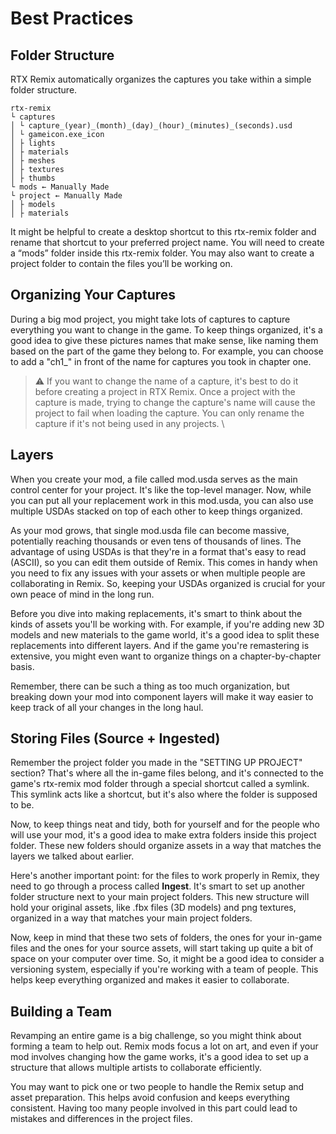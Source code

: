# Best Practices


## Folder Structure

RTX Remix automatically organizes the captures you take within a simple folder structure.

```text
rtx-remix
└ captures
│ └ capture_(year)_(month)_(day)_(hour)_(minutes)_(seconds).usd
│ └ gameicon.exe_icon
│ ├ lights
│ ├ materials
│ ├ meshes
│ ├ textures
│ ├ thumbs
└ mods ← Manually Made
└ project ← Manually Made
│ ├ models
│ ├ materials
```

It might be helpful to create a desktop shortcut to this rtx-remix folder and rename that shortcut to your preferred project name.  You will need to create a “mods” folder inside this rtx-remix folder.  You may also want to create a project folder to contain the files you’ll be working on.


## Organizing Your Captures

During a big mod project, you might take lots of captures to capture everything you want to change in the game. To keep things organized, it's a good idea to give these pictures names that make sense, like naming them based on the part of the game they belong to. For example, you can choose to add a "ch1_" in front of the name for captures you took in chapter one.

> ⚠️ If you want to change the name of a capture, it's best to do it before creating a project in RTX Remix. Once a project with the capture is made, trying to change the capture's name will cause the project to fail when loading the capture. You can only rename the capture if it's not being used in any projects. \

## Layers

When you create your mod, a file called mod.usda serves as the main control center for your project. It's like the top-level manager. Now, while you can put all your replacement work in this mod.usda, you can also use multiple USDAs stacked on top of each other to keep things organized.

As your mod grows, that single mod.usda file can become massive, potentially reaching thousands or even tens of thousands of lines. The advantage of using USDAs is that they're in a format that's easy to read (ASCII), so you can edit them outside of Remix. This comes in handy when you need to fix any issues with your assets or when multiple people are collaborating in Remix. So, keeping your USDAs organized is crucial for your own peace of mind in the long run.

Before you dive into making replacements, it's smart to think about the kinds of assets you'll be working with. For example, if you're adding new 3D models and new materials to the game world, it's a good idea to split these replacements into different layers. And if the game you're remastering is extensive, you might even want to organize things on a chapter-by-chapter basis.

Remember, there can be such a thing as too much organization, but breaking down your mod into component layers will make it way easier to keep track of all your changes in the long haul.


## Storing Files (Source + Ingested)

Remember the project folder you made in the "SETTING UP PROJECT" section? That's where all the in-game files belong, and it's connected to the game's rtx-remix mod folder through a special shortcut called a symlink. This symlink acts like a shortcut, but it's also where the folder is supposed to be.

Now, to keep things neat and tidy, both for yourself and for the people who will use your mod, it's a good idea to make extra folders inside this project folder. These new folders should organize assets in a way that matches the layers we talked about earlier.

Here's another important point: for the files to work properly in Remix, they need to go through a process called **Ingest**. It's smart to set up another folder structure next to your main project folders. This new structure will hold your original assets, like .fbx files (3D models) and png textures, organized in a way that matches your main project folders.

Now, keep in mind that these two sets of folders, the ones for your in-game files and the ones for your source assets, will start taking up quite a bit of space on your computer over time. So, it might be a good idea to consider a versioning system, especially if you're working with a team of people. This helps keep everything organized and makes it easier to collaborate.


## Building a Team

Revamping an entire game is a big challenge, so you might think about forming a team to help out. Remix mods focus a lot on art, and even if your mod involves changing how the game works, it's a good idea to set up a structure that allows multiple artists to collaborate efficiently.

You may want to pick one or two people to handle the Remix setup and asset preparation. This helps avoid confusion and keeps everything consistent. Having too many people involved in this part could lead to mistakes and differences in the project files.
